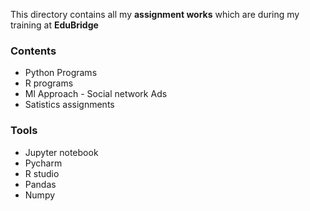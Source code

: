 This directory contains all my **assignment works** which are during my training at **EduBridge**

### Contents
* Python Programs
* R programs 
* Ml Approach - Social network Ads
* Satistics assignments 
### Tools
* Jupyter notebook 
* Pycharm
* R studio
* Pandas 
* Numpy
